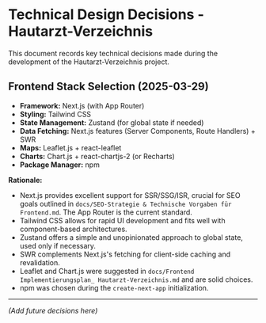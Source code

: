 # Technical Design Decisions - Hautarzt-Verzeichnis

This document records key technical decisions made during the development of the Hautarzt-Verzeichnis project.

## Frontend Stack Selection (2025-03-29)

*   **Framework:** Next.js (with App Router)
*   **Styling:** Tailwind CSS
*   **State Management:** Zustand (for global state if needed)
*   **Data Fetching:** Next.js features (Server Components, Route Handlers) + SWR
*   **Maps:** Leaflet.js + react-leaflet
*   **Charts:** Chart.js + react-chartjs-2 (or Recharts)
*   **Package Manager:** npm

**Rationale:**
*   Next.js provides excellent support for SSR/SSG/ISR, crucial for SEO goals outlined in `docs/SEO-Strategie & Technische Vorgaben für Frontend.md`. The App Router is the current standard.
*   Tailwind CSS allows for rapid UI development and fits well with component-based architectures.
*   Zustand offers a simple and unopinionated approach to global state, used only if necessary.
*   SWR complements Next.js's fetching for client-side caching and revalidation.
*   Leaflet and Chart.js were suggested in `docs/Frontend Implementierungsplan_ Hautarzt-Verzeichnis.md` and are solid choices.
*   npm was chosen during the `create-next-app` initialization.

---

*(Add future decisions here)* 